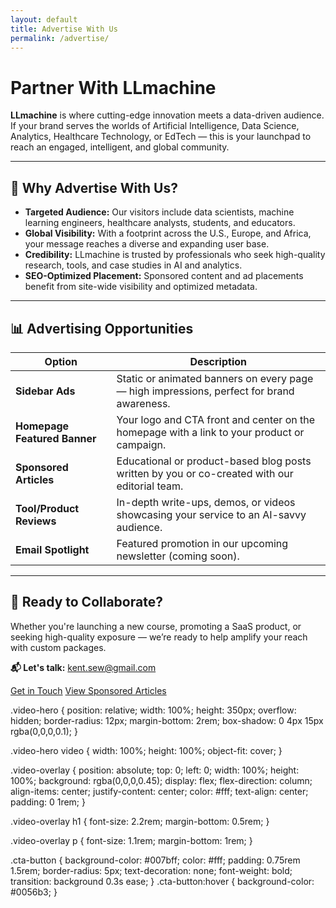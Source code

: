 ```yaml
---
layout: default
title: Advertise With Us
permalink: /advertise/
---
```


<h1>Partner With LLmachine</h1>

<p><strong>LLmachine</strong> is where cutting-edge innovation meets a data-driven audience. If your brand serves the worlds of Artificial Intelligence, Data Science, Analytics, Healthcare Technology, or EdTech — this is your launchpad to reach an engaged, intelligent, and global community.</p>

<hr>

<h2>🚀 Why Advertise With Us?</h2>

<ul>
  <li><strong>Targeted Audience:</strong> Our visitors include data scientists, machine learning engineers, healthcare analysts, students, and educators.</li>
  <li><strong>Global Visibility:</strong> With a footprint across the U.S., Europe, and Africa, your message reaches a diverse and expanding user base.</li>
  <li><strong>Credibility:</strong> LLmachine is trusted by professionals who seek high-quality research, tools, and case studies in AI and analytics.</li>
  <li><strong>SEO-Optimized Placement:</strong> Sponsored content and ad placements benefit from site-wide visibility and optimized metadata.</li>
</ul>

<hr>

<h2>📊 Advertising Opportunities</h2>

<table>
  <thead>
    <tr>
      <th>Option</th>
      <th>Description</th>
    </tr>
  </thead>
  <tbody>
    <tr>
      <td><strong>Sidebar Ads</strong></td>
      <td>Static or animated banners on every page — high impressions, perfect for brand awareness.</td>
    </tr>
    <tr>
      <td><strong>Homepage Featured Banner</strong></td>
      <td>Your logo and CTA front and center on the homepage with a link to your product or campaign.</td>
    </tr>
    <tr>
      <td><strong>Sponsored Articles</strong></td>
      <td>Educational or product-based blog posts written by you or co-created with our editorial team.</td>
    </tr>
    <tr>
      <td><strong>Tool/Product Reviews</strong></td>
      <td>In-depth write-ups, demos, or videos showcasing your service to an AI-savvy audience.</td>
    </tr>
    <tr>
      <td><strong>Email Spotlight</strong></td>
      <td>Featured promotion in our upcoming newsletter (coming soon).</td>
    </tr>
  </tbody>
</table>

<hr>

<h2>🤝 Ready to Collaborate?</h2>

<p>Whether you're launching a new course, promoting a SaaS product, or seeking high-quality exposure — we’re ready to help amplify your reach with custom packages.</p>

<p><strong>📬 Let's talk:</strong> <a href="mailto:kent.sew@gmail.com">kent.sew@gmail.com</a></p>

<p>
  <a href="/contact" class="cta-button">Get in Touch</a>
  <a href="/blog" class="cta-button outline">View Sponsored Articles</a>
</p>
.video-hero {
  position: relative;
  width: 100%;
  height: 350px;
  overflow: hidden;
  border-radius: 12px;
  margin-bottom: 2rem;
  box-shadow: 0 4px 15px rgba(0,0,0,0.1);
}

.video-hero video {
  width: 100%;
  height: 100%;
  object-fit: cover;
}

.video-overlay {
  position: absolute;
  top: 0;
  left: 0;
  width: 100%;
  height: 100%;
  background: rgba(0,0,0,0.45);
  display: flex;
  flex-direction: column;
  align-items: center;
  justify-content: center;
  color: #fff;
  text-align: center;
  padding: 0 1rem;
}

.video-overlay h1 {
  font-size: 2.2rem;
  margin-bottom: 0.5rem;
}

.video-overlay p {
  font-size: 1.1rem;
  margin-bottom: 1rem;
}

.cta-button {
  background-color: #007bff;
  color: #fff;
  padding: 0.75rem 1.5rem;
  border-radius: 5px;
  text-decoration: none;
  font-weight: bold;
  transition: background 0.3s ease;
}
.cta-button:hover {
  background-color: #0056b3;
}

